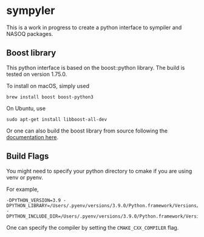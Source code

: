 # sympyler
This is a work in progress to create a python interface to sympiler and NASOQ packages. 
## Boost library
This python interface is based on the boost::python library. The build is tested on version 1.75.0.

To install on macOS, simply used
```
brew install boost boost-python3
```
On Ubuntu, use
```
sudo apt-get install libboost-all-dev
```
Or one can also build the boost library from source following the [documentation here](https://www.boost.org/doc/libs/1_75_0/more/getting_started/unix-variants.html). 
## Build Flags
You might need to specify your python directory to cmake if you are using venv or pyenv. 

For example,
```
-DPYTHON_VERSION=3.9 -DPYTHON_LIBRARY=/Users/.pyenv/versions/3.9.0/Python.framework/Versions/3.9/lib/libpython3.9.dylib -DPYTHON_INCLUDE_DIR=/Users/.pyenv/versions/3.9.0/Python.framework/Versions/3.9/Headers/
```

One can specify the compiler by setting the `CMAKE_CXX_COMPILER` flag.

